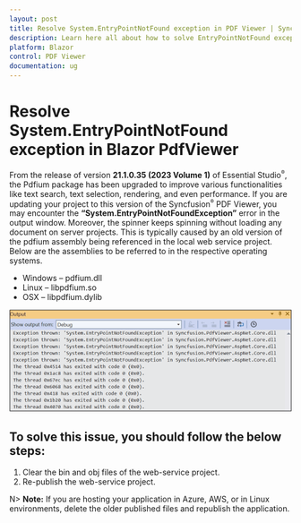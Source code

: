 ```yaml
---
layout: post
title: Resolve System.EntryPointNotFound exception in PDF Viewer | Syncfusion
description: Learn here all about how to solve EntryPointNotFound exception in Syncfusion Blazor PDF Viewer component and more.
platform: Blazor
control: PDF Viewer
documentation: ug
---
```


# Resolve System.EntryPointNotFound exception in Blazor PdfViewer

From the release of version **21.1.0.35 (2023 Volume 1)** of Essential Studio<sup style="font-size:70%">&reg;</sup>, the Pdfium package has been upgraded to improve various functionalities like text search, text selection, rendering, and even performance. If you are updating your project to this version of the Syncfusion<sup style="font-size:70%">&reg;</sup> PDF Viewer, you may encounter the **“System.EntryPointNotFoundException”** error in the output window. Moreover, the spinner keeps spinning without loading any document on server projects. This is typically caused by an old version of the pdfium assembly being referenced in the local web service project. Below are the assemblies to be referred to in the respective operating systems.

* Windows – pdfium.dll
* Linux – libpdfium.so
* OSX – libpdfium.dylib

![Output window with error message](../../pdfviewer/images/Outputwindowwitherrormessage.png)

## To solve this issue, you should follow the below steps:

1. Clear the bin and obj files of the web-service project.
2. Re-publish the web-service project.

N> **Note:** If you are hosting your application in Azure, AWS, or in Linux environments, delete the older published files and republish the application.